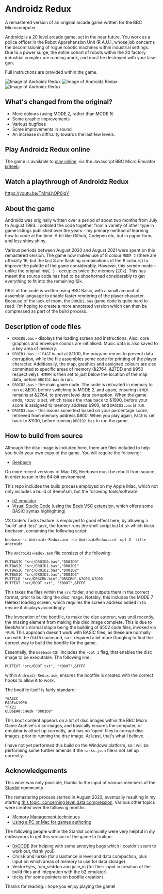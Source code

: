 # Androidz Redux
A remastered version of an original arcade game written for the BBC Microcomputer.

Androidz is a 20 level arcade game, set in the near future. You work as a police officer in the Robot Apprehension Unit (R.A.U.), whose job concerns the decomissioning of rogue robotic machines within industrial settings. Due to a power surge, the entire cohort of robots within the 20 factory industrial complex are running amok, and must be destroyed with your laser gun.

Full instructions are provided within the game.

![Image of Androidz Redux](https://www.sassquad.net/images/riscos/androidz-redux1x1.png)
![Image of Androidz Redux](https://www.sassquad.net/images/riscos/androidz-redux2x1.png)
![Image of Androidz Redux](https://www.sassquad.net/images/riscos/androidz-redux3x1.png)

## What's changed from the original?

* More colours (using MODE 2, rather than MODE 5)
* Some graphic improvements
* Various bugfixes
* Some improvements in sound
* An increase in difficulty towards the last few levels.

## Play Androidz Redux online
The game is available to [play online](https://bbc.godbolt.org/?disc=https://www.sassquad.net/downloads/androidz/redux/Android.ssd&autoboot), via the Javascript BBC Micro Emulator [jsBeeb](https://github.com/mattgodbolt/jsbeeb):

## Watch a playthrough of Androidz Redux

https://youtu.be/TMmLhOP0IgY

## About the game

Androidz was originally written over a period of about two months from July to August 1993. I cobbled the code together from a variety of other type in game listings published over the years - my primary method of learning how to code at the time. A bit like Github, Codepen etc, but in paper form, and less shiny shiny.

Various periods between August 2020 and August 2021 were spent on this remastered version. The game now makes use of 8 colour `MODE 2` (there are officially 16, but the last 8 are flashing combinations of the 8 colours) to improve the palette of the game considerably. However, this screen mode - unlike the original `MODE 5` - occupies twice the memory (20k). This has meant the source code has had to be shoehorned considerably to get everything to fit into the remaining 12k.

99% of the code is written using BBC Basic, with a small amount of assembly language to enable faster rendering of the player character. Because of the lack of room, the `DROID2.bas` game code is quite hard to read. I'm hoping to create a more annotated version which can then be compressed as part of the build process.

## Description of code files

* `DROID0.bas` - displays the loading screen and instructions. Also, core graphics and envelope sounds are initialised. Music data is also saved to a key area of memory.
* `DROID1.bas` - if `PAGE` is not at &1100, the program reruns to prevent data corruption, while the file assembles some code for printing of the player character. Additionally, the map, graphics and assigned colours are also committed to specific areas of memory (&2764, &27DD and &950 respectively). `HIMEM` is then set to just below the location of the map data, before `DROID2.bas` is run.
* `DROID2.bas` - the main game code. The code is relocated in memory to run at &E00, before switching to MODE 2, and again, ensuring `HIMEM` remains at &2764, to prevent level data corruption. When the game ends, `*DISC` is set, which raises the `PAGE` back to &1900, before your score is assigned to memory address &900, and `DROID3.bas` is run.
* `DROID3.bas` - this issues some text based on your percentage score, retrieved from memory address &900. When you play again, `PAGE` is set back to &1100, before running `DROID2.bas` to run the game.

## How to build from source

Although the disc image is included here, there are files included to help you build your own copy of the game. You will require the following:

* [Beebasm](https://github.com/stardot/beebasm)

On more recent versions of Mac OS, Beebasm must be rebuilt from source, in order to run in the 64-bit environment. 

This repo includes the build process employed on my Apple iMac, which not only includes a build of BeebAsm, but the following tools/software:

* [b2 emulator](https://github.com/tom-seddon/b2)
* [Visual Studio Code](https://github.com/microsoft/vscode) (using the [Beeb VSC extension](https://github.com/simondotm/beeb-vsc), which offers some BASIC syntax highlighting)

VS Code's Tasks feature is employed to good effect here, by allowing a 'build' and 'test' task, the former runs the shell script `build.sh` which kicks beebasm, containing the following script:

`beebasm -i Androidz-Redux.asm -do AndroidzRedux.ssd -opt 3 -title Androidz`

The `Androidz-Redux.asm` file consists of the following:

```
PUTBASIC "src/DROID0.bas","DROID0"
PUTBASIC "src/DROID1.bas","DROID1"
PUTBASIC "src/DROID2.bas","DROID2"
PUTBASIC "src/DROID3.bas","DROID3"
PUTFILE "src/DRSCRN.bin","DRSCRN",&7C00,&7C00
PUTTEXT "src/BOOT.txt", "!BOOT",&FFFF
```

This takes the files within the `src` folder, and outputs them in the correct format, prior to building the disc image. Notably, this includes the MODE 7 teletext loading screen, which requires the screen address added in to ensure it displays accordingly. 

The invocation of the bootfile, to make the disc autorun, was until recently, the missing element from making this disc image complete. This is due to BeebAsm's normal staple being the building of 6502 code files, invoked via `*RUN`. This approach doesn't work with BASIC files, as these are normally run with the `CHAIN` command, so it required a bit more Googling to find the correct way to build the bootfile for the game. 

Essentially, the `beebasm` call includes the `-opt 3` flag, that enables the disc image to be executable. The following line:

`PUTTEXT "src/BOOT.txt", "!BOOT",&FFFF`

within `Androidz-Redux.asm`, ensures the bootfile is created with the correct hooks to allow it to work.

The bootfile itself is fairly standard:

```
*BASIC
PAGE=&1900
*FX21
CLOSE#0:CHAIN "DROID0"
```

This boot content appears on a lot of disc images within the BBC Micro Game Archive's disc images, and basically ensures the computer, or emulator is all set up correctly, and has no 'open' files to corrupt disc images, prior to running the disc image. At least, that's what I believe.

I have not yet performed this build on the Windows platform, so I will be performing some further amends if the `tasks.json` file is not set up correctly.

## Acknowledgements

This work was only possible, thanks to the input of various members of the [Stardot](https://www.stardot.org.uk) community.

The remastering process started in August 2020, eventually resulting in my starting [this topic, concerning level data compression](https://stardot.org.uk/forums/viewtopic.php?f=54&t=20285). Various other topics were created over the following months:

* [Memory Management techniques](https://stardot.org.uk/forums/viewtopic.php?f=54&t=21316)
* [Using a PC or Mac for games authoring](https://stardot.org.uk/forums/viewtopic.php?f=54&t=20455)

The following people within the Stardot community were very helpful in my endeavours to get this version of the game to fruition.

* [0xCODE](https://github.com/0xC0DE6502) (for helping with some annoying bugs which I couldn't seem to work out, thank you!)
* ChrisB and lurkio (for assistance in level and data compaction, plus input on which areas of memory to use for data storage)
* VectorEyes, tom_seddon and julie_m (for their input in creation of the build files and integration with the b2 emulator)
* tricky (for some pointers on bootfile creation)

Thanks for reading. I hope you enjoy playing the game!
